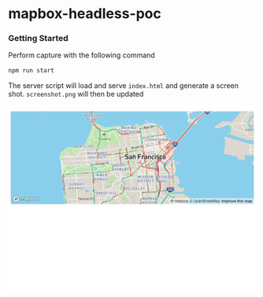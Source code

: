 mapbox-headless-poc
===================

### Getting Started

Perform capture with the following command

```sh
npm run start
```

The server script will load and serve `index.html` and generate a screen shot.   `screenshot.png` will then be updated

![test](https://github.com/ffffranklin/mapbox-headless-poc/raw/master/screenshot.png)
